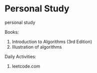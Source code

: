 Personal Study
==============

personal study

Books:
1. Introduction to Algorithms (3rd Edition)
2. Illustration of algorithms

Daily Activities:
1. leetcode.com
